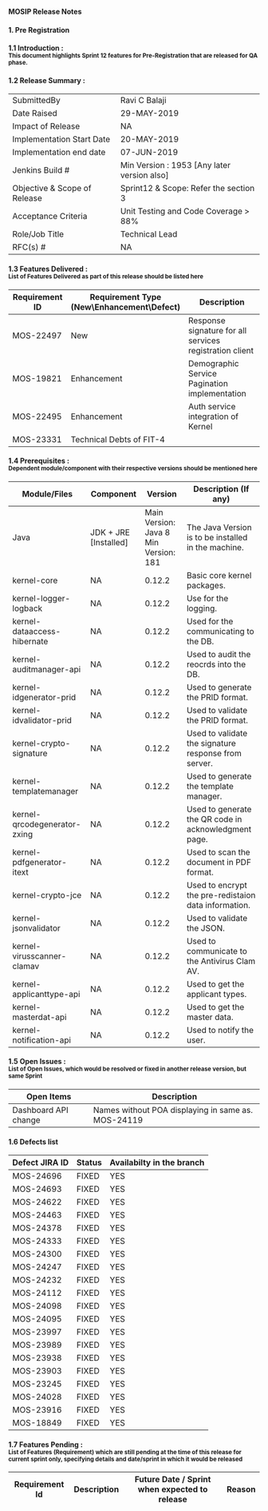 **MOSIP Release Notes**
#### 1. Pre Registration

#### 1.1 Introduction : <br><sub>This document highlights Sprint 12 features for Pre-Registration that are released for QA phase.</sub></br>

#### 1.2 Release Summary : 
|         |          |
|----------|----------|
SubmittedBy|Ravi C Balaji
Date Raised | 29-MAY-2019
Impact of Release|NA
Implementation Start Date |20-MAY-2019
Implementation end date	|07-JUN-2019
Jenkins Build #	|Min Version : 1953  [Any later version also]
Objective & Scope of Release| Sprint12 & Scope: Refer the section 3
Acceptance Criteria	| Unit Testing and Code Coverage > 88%
Role/Job Title|Technical Lead
RFC(s) #|	NA


#### 1.3 Features Delivered : <br><sub>List of Features Delivered as part of this release should be listed here</sub></br>
Requirement ID | Requirement Type <br>(New\\Enhancement\\Defect)</br> | Description
-----|----------|-------------
MOS-22497 |New|Response signature for all services registration client
MOS-19821 |Enhancement|Demographic Service Pagination implementation
MOS-22495 |Enhancement|Auth service integration of Kernel
MOS-23331 |Technical Debts of FIT-4



#### 1.4 Prerequisites : <br><sub>Dependent module/component with their respective versions should be mentioned here</sub></br>
Module/Files|Component|Version|Description (If any)
-----|-------------|----------------|--------------
Java|JDK + JRE [Installed]|Main Version: Java 8 Min Version: 181|The Java Version is to be installed in the machine. 
kernel-core|NA|0.12.2|Basic core kernel packages.
kernel-logger-logback|NA|0.12.2|Use for the logging.
kernel-dataaccess-hibernate|NA|0.12.2|Used for the communicating to the DB.
kernel-auditmanager-api|NA|0.12.2|Used to audit the reocrds into the DB.
kernel-idgenerator-prid|NA|0.12.2|Used to generate the PRID format.
kernel-idvalidator-prid|NA|0.12.2|Used to validate the PRID format.
kernel-crypto-signature|NA|0.12.2|Used to validate the signature response from server.
kernel-templatemanager|NA|0.12.2|Used to generate the template manager.
kernel-qrcodegenerator-zxing|NA|0.12.2|Used to generate the QR code in acknowledgment page.
kernel-pdfgenerator-itext|NA|0.12.2|Used to scan the document in PDF format.
kernel-crypto-jce|NA|0.12.2|Used to encrypt the pre-redistaion data information.
kernel-jsonvalidator|NA|0.12.2|Used to validate the JSON.
kernel-virusscanner-clamav|NA|0.12.2|Used to communicate to the Antivirus Clam AV.
kernel-applicanttype-api|NA|0.12.2|Used to get the applicant types. 
kernel-masterdat-api|NA|0.12.2|Used to get the master data. 
kernel-notification-api|NA|0.12.2|Used to notify the user. 

#### 1.5 Open Issues : <br><sub>List of Open Issues, which would be resolved or fixed in another release version, but same Sprint</sub></br>
Open Items|Description
-----------------|----------------------
Dashboard API change |  Names without POA displaying in same as. MOS-24119


#### 1.6 Defects list
Defect JIRA ID|Status|Availabilty in the branch
---------------|-------------|------------------
MOS-24696|FIXED|YES
MOS-24693|FIXED|YES
MOS-24622|FIXED|YES
MOS-24463|FIXED|YES
MOS-24378|FIXED|YES
MOS-24333|FIXED|YES
MOS-24300|FIXED|YES
MOS-24247|FIXED|YES
MOS-24232|FIXED|YES
MOS-24112|FIXED|YES
MOS-24098|FIXED|YES
MOS-24095|FIXED|YES
MOS-23997|FIXED|YES
MOS-23989|FIXED|YES
MOS-23938|FIXED|YES
MOS-23903|FIXED|YES
MOS-23245|FIXED|YES
MOS-24028|FIXED|YES
MOS-23916|FIXED|YES
MOS-18849|FIXED|YES

#### 1.7 Features Pending : <br><sub>List of Features (Requirement) which are still pending at the time of this release for current sprint only, specifying details and date/sprint in which it would be released</sub></br>
Requirement Id|Description|Future Date / Sprint when expected to release | Reason
--------------|-----------|-----------|-------------





